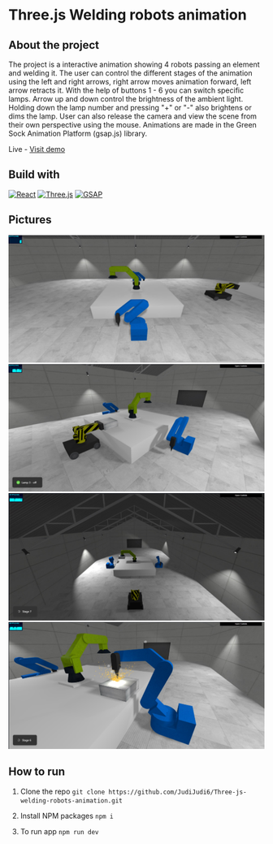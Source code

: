 # Three.js Welding robots animation

## About the project

The project is a interactive animation showing 4 robots passing an element and welding it. The user can control the different stages of the animation using the left and right arrows, right arrow moves animation forward, left arrow retracts it. With the help of buttons 1 - 6 you can switch specific lamps. Arrow up and down control the brightness of the ambient light. Holding down the lamp number and pressing "+" or "-" also brightens or dims the lamp. User can also release the camera and view the scene from their own perspective using the mouse. Animations are made in the Green Sock Animation Platform (gsap.js) library.

Live - [Visit demo](https://three-js-welding-robots-animation.vercel.app/)

## Build with

[![React](https://img.shields.io/badge/React-blue.svg)](https://reactjs.org/)
[![Three.js](https://img.shields.io/badge/Three.js-blue.svg)](https://threejs.org/)
[![GSAP](https://img.shields.io/badge/GSAP-green.svg)](https://greensock.com/gsap/)

## Pictures

![scene 1](./public/ph1.jpg)
![scene 2](./public/ph2.jpg)
![scene 3](./public/ph3.jpg)
![scene 4](./public/ph4.jpg)

## How to run

1. Clone the repo
   ```git clone https://github.com/JudiJudi6/Three-js-welding-robots-animation.git```

2. Install NPM packages
   ```npm i```

3. To run app
   ```npm run dev```
